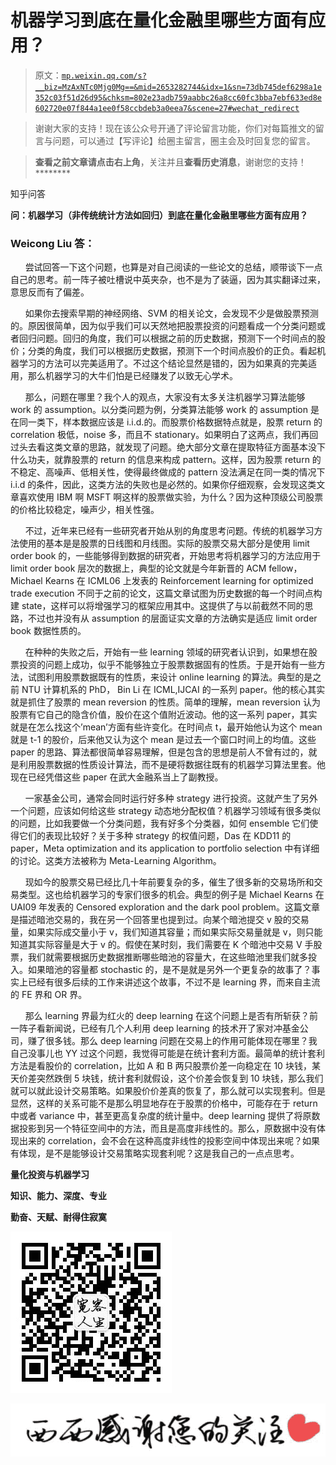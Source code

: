 # 机器学习到底在量化金融里哪些方面有应用？

> 原文：[`mp.weixin.qq.com/s?__biz=MzAxNTc0Mjg0Mg==&mid=2653282744&idx=1&sn=73db745def6298a1e352c03f51d26d95&chksm=802e23adb759aabbc26a8cc60fc3bba7ebf633ed8e602720e07f844a1ee0f58ccbdeb3a0eea7&scene=27#wechat_redirect`](http://mp.weixin.qq.com/s?__biz=MzAxNTc0Mjg0Mg==&mid=2653282744&idx=1&sn=73db745def6298a1e352c03f51d26d95&chksm=802e23adb759aabbc26a8cc60fc3bba7ebf633ed8e602720e07f844a1ee0f58ccbdeb3a0eea7&scene=27#wechat_redirect)

> 谢谢大家的支持！现在该公众号开通了评论留言功能，你们对每篇推文的留言与问题，可以通过【写评论】给圈主留言，圈主会及时回复您的留言。

> ********查看之前文章请点击右上角********，关注并且******查看历史消息******，谢谢您的支持！********

知乎问答

**问：机器学习（非传统统计方法如回归）到底在量化金融里哪些方面有应用？**

### Weicong Liu 答：

      尝试回答一下这个问题，也算是对自己阅读的一些论文的总结，顺带谈下一点自己的思考。前一阵子被吐槽说中英夹杂，也不是为了装逼，因为其实翻译过来，意思反而有了偏差。

      如果你去搜索早期的神经网络、SVM 的相关论文，会发现不少是做股票预测的。原因很简单，因为似乎我们可以天然地把股票投资的问题看成一个分类问题或者回归问题。回归的角度，我们可以根据之前的历史数据，预测下一个时间点的股价；分类的角度，我们可以根据历史数据，预测下一个时间点股价的正负。看起机器学习的方法可以完美适用了。不过这个结论显然是错的，因为如果真的完美适用，那么机器学习的大牛们怕是已经赚发了以致无心学术。

      那么，问题在哪里？我个人的观点，大家没有太多关注机器学习算法能够 work 的 assumption。以分类问题为例，分类算法能够 work 的 assumption 是在同一类下，样本数据应该是 i.i.d.的。而股票价格数据特点就是，股票 return 的 correlation 极低，noise 多，而且不 stationary。如果明白了这两点，我们再回过头去看这类文章的思路，就发现了问题。绝大部分文章在提取特征方面基本没下什么功夫，就靠股票的 return 的信息来构成 pattern。这样，因为股票 return 的不稳定、高噪声、低相关性，使得最终做成的 pattern 没法满足在同一类的情况下 i.i.d 的条件，因此，这类方法的失败也是必然的。如果你仔细观察，会发现这类文章喜欢使用 IBM 啊 MSFT 啊这样的股票做实验，为什么？因为这种顶级公司股票的价格比较稳定，噪声少，相关性强。

      不过，近年来已经有一些研究者开始从别的角度思考问题。传统的机器学习方法使用的基本是是股票的日线图和月线图。实际的股票交易大部分是使用 limit order book 的，一些能够得到数据的研究者，开始思考将机器学习的方法应用于 limit order book 层次的数据上，典型的论文就是今年新晋的 ACM fellow，Michael Kearns 在 ICML06 上发表的 Reinforcement learning for optimized trade execution 不同于之前的论文，这篇文章试图为历史数据的每一个时间点构建 state，这样可以将增强学习的框架应用其中。这提供了与以前截然不同的思路，不过也并没有从 assumption 的层面证实文章的方法确实是适应 limit order book 数据性质的。

      在种种的失败之后，开始有一些 learning 领域的研究者认识到，如果想在股票投资的问题上成功，似乎不能够独立于股票数据固有的性质。于是开始有一些方法，试图利用股票数据既有的性质，来设计 online learning 的算法。典型的是之前 NTU 计算机系的 PhD， Bin Li 在 ICML,IJCAI 的一系列 paper。他的核心其实就是抓住了股票的 mean reversion 的性质。简单的理解，mean reversion 认为股票有它自己的隐含价值，股价在这个值附近波动。他的这一系列 paper，其实就是在怎么找这个’mean’方面有些许变化。在时间点 t，最开始他认为这个 mean 就是 t-1 的股价，后来他又认为这个 mean 是过去一个窗口时间上的均值。这些 paper 的思路、算法都很简单容易理解，但是包含的思想是前人不曾有过的，就是利用股票数据的性质设计算法，而不是硬将数据往既有的机器学习算法里套。他现在已经凭借这些 paper 在武大金融系当上了副教授。

      一家基金公司，通常会同时运行好多种 strategy 进行投资。这就产生了另外一个问题，应该如何给这些 strategy 动态地分配权值？机器学习领域有很多类似的问题，比如我要做一个分类问题，我有好多个分类器，如何 ensemble 它们使得它们的表现比较好？关于多种 strategy 的权值问题，Das 在 KDD11 的 paper，Meta optimization and its application to portfolio selection 中有详细的讨论。这类方法被称为 Meta-Learning Algorithm。

      现如今的股票交易已经比几十年前要复杂的多，催生了很多新的交易场所和交易类型。这也给机器学习的专家们很多的机会。典型的例子是 Michael Kearns 在 UAI09 年发表的 Censored exploration and the dark pool problem。这篇文章是描述暗池交易的，我在另一个回答里也提到过。向某个暗池提交 v 股的交易量，如果实际成交量小于 v，我们知道其容量；而如果实际交易量就是 v，则只能知道其实际容量是大于 v 的。假使在某时刻，我们需要在 K 个暗池中交易 V 手股票，我们就需要根据历史数据推断哪些暗池的容量大，在这些暗池里我们就多投入。如果暗池的容量都 stochastic 的，是不是就是另外一个更复杂的故事了？事实上已经有很多后续的工作来讲述这个故事，不过不是 learning 界，而来自主流的 FE 界和 OR 界。

      那么 learning 界最为红火的 deep learning 在这个问题上是否有所斩获？前一阵子看新闻说，已经有几个人利用 deep learning 的技术开了家对冲基金公司，赚了很多钱。那么 deep learning 问题在交易上的作用可能体现在哪里？我自己没事儿也 YY 过这个问题，我觉得可能是在统计套利方面。最简单的统计套利方法是看股价的 correlation，比如 A 和 B 两只股票价差一向稳定在 10 块钱，某天价差突然跌倒 5 块钱，统计套利就假设，这个价差会恢复到 10 块钱，那么我们就可以就此设计交易策略。如果股价价差真的恢复了，那么就可以实现套利。但是显然，这样的关系可能不是那么明显地存在于股票的价格中，可能存在于 return 中或者 variance 中，甚至更高复杂度的统计量中。deep learning 提供了将原数据投影到另一个特征空间中的方法，而且是高度非线性的。那么，原数据中没有体现出来的 correlation，会不会在这种高度非线性的投影空间中体现出来呢？如果有体现，是不是能够设计交易策略实现套利呢？这是我自己的一点点思考。

**量化投资与机器学习**

**知识、能力、深度、专业**

**勤奋、天赋、耐得住寂寞**

**![](img/21d6a4c04ac1ac9e7ad7201c0a43c0d5.png)** 

**![](img/30b137f18ab6e2d0ced170040aa68958.png)**